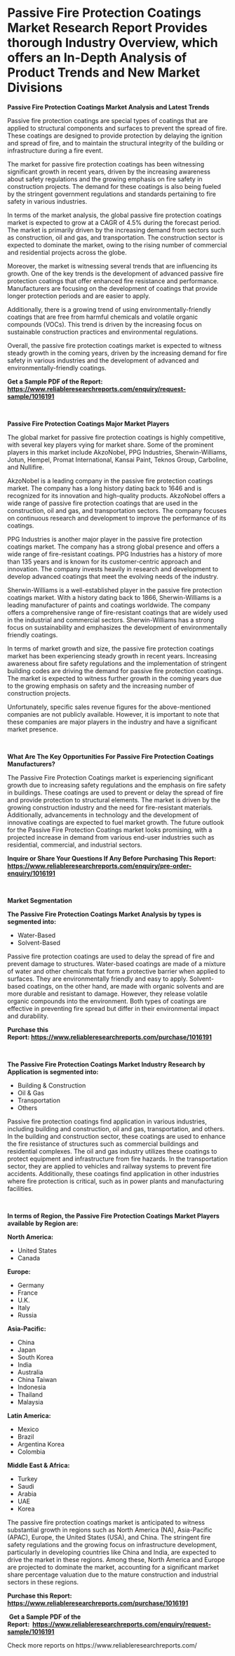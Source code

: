 <p><h1>Passive Fire Protection Coatings Market Research Report Provides thorough Industry Overview, which offers an In-Depth Analysis of Product Trends and New Market Divisions</h1></p><p><strong>Passive Fire Protection Coatings Market Analysis and Latest Trends</strong></p>
<p><p>Passive fire protection coatings are special types of coatings that are applied to structural components and surfaces to prevent the spread of fire. These coatings are designed to provide protection by delaying the ignition and spread of fire, and to maintain the structural integrity of the building or infrastructure during a fire event.</p><p>The market for passive fire protection coatings has been witnessing significant growth in recent years, driven by the increasing awareness about safety regulations and the growing emphasis on fire safety in construction projects. The demand for these coatings is also being fueled by the stringent government regulations and standards pertaining to fire safety in various industries.</p><p>In terms of the market analysis, the global passive fire protection coatings market is expected to grow at a CAGR of 4.5% during the forecast period. The market is primarily driven by the increasing demand from sectors such as construction, oil and gas, and transportation. The construction sector is expected to dominate the market, owing to the rising number of commercial and residential projects across the globe.</p><p>Moreover, the market is witnessing several trends that are influencing its growth. One of the key trends is the development of advanced passive fire protection coatings that offer enhanced fire resistance and performance. Manufacturers are focusing on the development of coatings that provide longer protection periods and are easier to apply.</p><p>Additionally, there is a growing trend of using environmentally-friendly coatings that are free from harmful chemicals and volatile organic compounds (VOCs). This trend is driven by the increasing focus on sustainable construction practices and environmental regulations.</p><p>Overall, the passive fire protection coatings market is expected to witness steady growth in the coming years, driven by the increasing demand for fire safety in various industries and the development of advanced and environmentally-friendly coatings.</p></p>
<p><strong>Get a Sample PDF of the Report:&nbsp; <a href="https://www.reliableresearchreports.com/enquiry/request-sample/1016191">https://www.reliableresearchreports.com/enquiry/request-sample/1016191</a></strong></p>
<p>&nbsp;</p>
<p><strong>Passive Fire Protection Coatings Major Market Players</strong></p>
<p><p>The global market for passive fire protection coatings is highly competitive, with several key players vying for market share. Some of the prominent players in this market include AkzoNobel, PPG Industries, Sherwin-Williams, Jotun, Hempel, Promat International, Kansai Paint, Teknos Group, Carboline, and Nullifire.</p><p>AkzoNobel is a leading company in the passive fire protection coatings market. The company has a long history dating back to 1646 and is recognized for its innovation and high-quality products. AkzoNobel offers a wide range of passive fire protection coatings that are used in the construction, oil and gas, and transportation sectors. The company focuses on continuous research and development to improve the performance of its coatings. </p><p>PPG Industries is another major player in the passive fire protection coatings market. The company has a strong global presence and offers a wide range of fire-resistant coatings. PPG Industries has a history of more than 135 years and is known for its customer-centric approach and innovation. The company invests heavily in research and development to develop advanced coatings that meet the evolving needs of the industry.</p><p>Sherwin-Williams is a well-established player in the passive fire protection coatings market. With a history dating back to 1866, Sherwin-Williams is a leading manufacturer of paints and coatings worldwide. The company offers a comprehensive range of fire-resistant coatings that are widely used in the industrial and commercial sectors. Sherwin-Williams has a strong focus on sustainability and emphasizes the development of environmentally friendly coatings.</p><p>In terms of market growth and size, the passive fire protection coatings market has been experiencing steady growth in recent years. Increasing awareness about fire safety regulations and the implementation of stringent building codes are driving the demand for passive fire protection coatings. The market is expected to witness further growth in the coming years due to the growing emphasis on safety and the increasing number of construction projects.</p><p>Unfortunately, specific sales revenue figures for the above-mentioned companies are not publicly available. However, it is important to note that these companies are major players in the industry and have a significant market presence.</p></p>
<p>&nbsp;</p>
<p><strong>What Are The Key Opportunities For Passive Fire Protection Coatings Manufacturers?</strong></p>
<p><p>The Passive Fire Protection Coatings market is experiencing significant growth due to increasing safety regulations and the emphasis on fire safety in buildings. These coatings are used to prevent or delay the spread of fire and provide protection to structural elements. The market is driven by the growing construction industry and the need for fire-resistant materials. Additionally, advancements in technology and the development of innovative coatings are expected to fuel market growth. The future outlook for the Passive Fire Protection Coatings market looks promising, with a projected increase in demand from various end-user industries such as residential, commercial, and industrial sectors.</p></p>
<p><strong>Inquire or Share Your Questions If Any Before Purchasing This Report: <a href="https://www.reliableresearchreports.com/enquiry/pre-order-enquiry/1016191">https://www.reliableresearchreports.com/enquiry/pre-order-enquiry/1016191</a></strong></p>
<p>&nbsp;</p>
<p><strong>Market Segmentation</strong></p>
<p><strong>The Passive Fire Protection Coatings Market Analysis by types is segmented into:</strong></p>
<p><ul><li>Water-Based</li><li>Solvent-Based</li></ul></p>
<p><p>Passive fire protection coatings are used to delay the spread of fire and prevent damage to structures. Water-based coatings are made of a mixture of water and other chemicals that form a protective barrier when applied to surfaces. They are environmentally friendly and easy to apply. Solvent-based coatings, on the other hand, are made with organic solvents and are more durable and resistant to damage. However, they release volatile organic compounds into the environment. Both types of coatings are effective in preventing fire spread but differ in their environmental impact and durability.</p></p>
<p><strong>Purchase this Report:&nbsp;<a href="https://www.reliableresearchreports.com/purchase/1016191">https://www.reliableresearchreports.com/purchase/1016191</a></strong></p>
<p>&nbsp;</p>
<p><strong>The Passive Fire Protection Coatings Market Industry Research by Application is segmented into:</strong></p>
<p><ul><li>Building & Construction</li><li>Oil & Gas</li><li>Transportation</li><li>Others</li></ul></p>
<p><p>Passive fire protection coatings find application in various industries, including building and construction, oil and gas, transportation, and others. In the building and construction sector, these coatings are used to enhance the fire resistance of structures such as commercial buildings and residential complexes. The oil and gas industry utilizes these coatings to protect equipment and infrastructure from fire hazards. In the transportation sector, they are applied to vehicles and railway systems to prevent fire accidents. Additionally, these coatings find application in other industries where fire protection is critical, such as in power plants and manufacturing facilities.</p></p>
<p>&nbsp;</p>
<p><strong>In terms of Region, the Passive Fire Protection Coatings Market Players available by Region are:</strong></p>
<p>
    <p> <strong> North America: </strong>
        <ul>
            <li>United States</li>
            <li>Canada</li>
        </ul>
        </p> 
    <p> <strong> Europe: </strong>
        <ul>
            <li>Germany</li>
            <li>France</li>
            <li>U.K.</li>
            <li>Italy</li>
            <li>Russia</li>
        </ul>
        </p> 
    <p> <strong> Asia-Pacific: </strong>
        <ul>
            <li>China</li>
            <li>Japan</li>
            <li>South Korea</li>
            <li>India</li>
            <li>Australia</li>
            <li>China Taiwan</li>
            <li>Indonesia</li>
            <li>Thailand</li>
            <li>Malaysia</li>
        </ul>
        </p> 
    <p> <strong> Latin America: </strong>
        <ul>
            <li>Mexico</li>
            <li>Brazil</li>
            <li>Argentina Korea</li>
            <li>Colombia</li>
        </ul>
        </p> 
    <p> <strong> Middle East & Africa: </strong>
        <ul>
            <li>Turkey</li>
            <li>Saudi</li>
            <li>Arabia</li>
            <li>UAE</li>
            <li>Korea</li>
        </ul>
    </p>
    </p>
<p><p>The passive fire protection coatings market is anticipated to witness substantial growth in regions such as North America (NA), Asia-Pacific (APAC), Europe, the United States (USA), and China. The stringent fire safety regulations and the growing focus on infrastructure development, particularly in developing countries like China and India, are expected to drive the market in these regions. Among these, North America and Europe are projected to dominate the market, accounting for a significant market share percentage valuation due to the mature construction and industrial sectors in these regions.</p></p>
<p><strong>Purchase this Report: <a href="https://www.reliableresearchreports.com/purchase/1016191">https://www.reliableresearchreports.com/purchase/1016191</a></strong></p>
<p>&nbsp;<strong>Get a Sample PDF of the Report:&nbsp;&nbsp;<a href="https://www.reliableresearchreports.com/enquiry/request-sample/1016191">https://www.reliableresearchreports.com/enquiry/request-sample/1016191</a></strong></p>
<p><strong></strong></p>
<p>Check more reports on https://www.reliableresearchreports.com/</p>